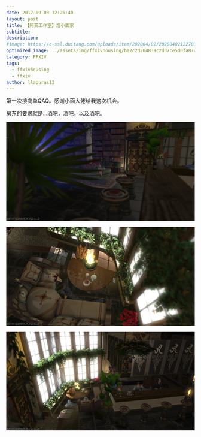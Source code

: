 ```yaml
---
date: 2017-09-03 12:26:40
layout: post
title: 【阿芙工作室】泡小面家
subtitle: 
description: 
#image: https://c-ssl.duitang.com/uploads/item/202004/02/20200402122700_elsZt.thumb.600_0.jpeg
optimized_image: ../assets/img/ffxivhousing/ba2c2d204839c2d37ce5d0fa8742d632.png
category: FFXIV
tags:
  - ffxivhousing
  - ffxiv
author: llapuras13
---
```


第一次接商单QAQ。感谢小面大佬给我这次机会。

房东的要求就是...酒吧，酒吧，以及酒吧。

![](../assets/img/ffxivhousing/8885a6897b9e7fcb26208c244868c7b4.png)

![](../assets/img/ffxivhousing/916b190e5634158cf780ea7cb990cfe1.png)

![](../assets/img/ffxivhousing/ba2c2d204839c2d37ce5d0fa8742d632.png)

